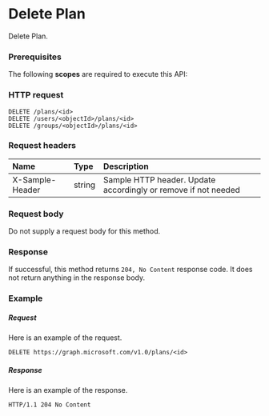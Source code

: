 # Delete Plan

Delete Plan.
### Prerequisites
The following **scopes** are required to execute this API: 
### HTTP request
<!-- { "blockType": "ignored" } -->
```http
DELETE /plans/<id>
DELETE /users/<objectId>/plans/<id>
DELETE /groups/<objectId>/plans/<id>

```
### Request headers
| Name       | Type | Description|
|:---------------|:--------|:----------|
| X-Sample-Header  | string  | Sample HTTP header. Update accordingly or remove if not needed|

### Request body
Do not supply a request body for this method.


### Response
If successful, this method returns `204, No Content` response code. It does not return anything in the response body.

### Example
##### Request
Here is an example of the request.
<!-- {
  "blockType": "request",
  "name": "delete_plan"
}-->
```http
DELETE https://graph.microsoft.com/v1.0/plans/<id>
```
##### Response
Here is an example of the response.
<!-- {
  "blockType": "response",
  "truncated": false
} -->
```http
HTTP/1.1 204 No Content
```

<!-- uuid: 8fcb5dbc-d5aa-4681-8e31-b001d5168d79
2015-10-25 14:57:30 UTC -->
<!-- {
  "type": "#page.annotation",
  "description": "Delete Plan",
  "keywords": "",
  "section": "documentation",
  "tocPath": ""
}-->